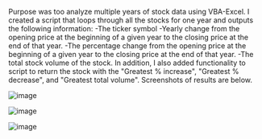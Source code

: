 Purpose was too analyze multiple years of stock data using VBA-Excel. I created a script that loops through all the stocks for one year and outputs the following information:
 -The ticker symbol
 -Yearly change from the opening price at the beginning of a given year to the closing price at the end of that year.
 -The percentage change from the opening price at the beginning of a given year to the closing price at the end of that year.
 -The total stock volume of the stock.
In addition, I also added functionality to script to return the stock with the "Greatest % increase", "Greatest % decrease", and "Greatest total volume". Screenshots of results are below. 

![image](https://user-images.githubusercontent.com/119978382/217462138-55ffad70-4b0f-4258-97f8-23fc8d60c60f.png)

![image](https://user-images.githubusercontent.com/119978382/217463100-6f1fc16b-b219-467f-9841-2c663432ba18.png)

![image](https://user-images.githubusercontent.com/119978382/217463629-ab3fc693-00da-4869-a0f4-be5103019ca8.png)
